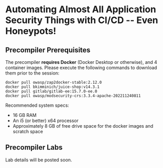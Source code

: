 # Automating Almost All Application Security Things with CI/CD -- Even Honeypots! #

## Precompiler Prerequisites ##

The precompiler **requires Docker** (Docker Desktop or otherwise), and 4 container images.  Please execute the following commands to download them prior to the session:

```
docker pull owasp/zap2docker-stable:2.12.0
docker pull bkimminich/juice-shop:v14.3.1
docker pull gitlab/gitlab-ee:15.7.0-ee.0
docker pull owasp/modsecurity-crs:3.3.4-apache-202211240811
```

Recommended system specs:
- 16 GB RAM
- An i5 (or better) x64 processor
- Approximately 8 GB of free drive space for the docker images and scratch space

## Precompiler Labs ##

Lab details will be posted soon.